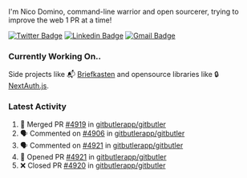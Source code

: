 
I'm Nico Domino, command-line warrior and open sourcerer, trying to improve the web 1 PR at a time!

[![Twitter Badge](https://img.shields.io/badge/-@ndom91-1ca0f1?style=flat-square&labelColor=1ca0f1&logo=twitter&logoColor=white&link=https://twitter.com/ndom91)](https://twitter.com/ndom91) [![Linkedin Badge](https://img.shields.io/badge/-ndom91-blue?style=flat-square&logo=Linkedin&logoColor=white&link=https://www.linkedin.com/in/ndom91/)](https://www.linkedin.com/in/ndom91/) [![Gmail Badge](https://img.shields.io/badge/-yo@ndo.dev-c14438?style=flat-square&logo=mail.ru&logoColor=white&link=mailto:yo@ndo.dev)](mailto:yo@ndo.dev)

### Currently Working On..

Side projects like 📬 [Briefkasten](https://briefkastenhq.com) and opensource libraries like 🔒 [NextAuth.js](https://github.com/nextauthjs/next-auth).

<!--START_SECTION_PROFILE_VIEWS:readme-info-->
<!--END_SECTION_PROFILE_VIEWS:readme-info-->

<!--START_SECTION_DAILY_COMMIT:readme-info-->
<!--END_SECTION_DAILY_COMMIT:readme-info-->

<!--START_SECTION_WEEKLY_COMMIT:readme-info-->
<!--END_SECTION_WEEKLY_COMMIT:readme-info-->

### Latest Activity

<!--START_SECTION:activity-->
1. 🎉 Merged PR [#4919](https://github.com/gitbutlerapp/gitbutler/pull/4919) in [gitbutlerapp/gitbutler](https://github.com/gitbutlerapp/gitbutler)
2. 🗣 Commented on [#4906](https://github.com/gitbutlerapp/gitbutler/pull/4906#issuecomment-2352462271) in [gitbutlerapp/gitbutler](https://github.com/gitbutlerapp/gitbutler)
3. 🗣 Commented on [#4921](https://github.com/gitbutlerapp/gitbutler/pull/4921#issuecomment-2352452556) in [gitbutlerapp/gitbutler](https://github.com/gitbutlerapp/gitbutler)
4. 💪 Opened PR [#4921](https://github.com/gitbutlerapp/gitbutler/pull/4921) in [gitbutlerapp/gitbutler](https://github.com/gitbutlerapp/gitbutler)
5. ❌ Closed PR [#4920](https://github.com/gitbutlerapp/gitbutler/pull/4920) in [gitbutlerapp/gitbutler](https://github.com/gitbutlerapp/gitbutler)
<!--END_SECTION:activity-->
